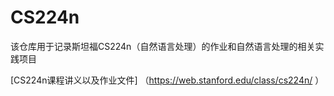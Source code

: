 # CS224n
该仓库用于记录斯坦福CS224n（自然语言处理）的作业和自然语言处理的相关实践项目

[CS224n课程讲义以及作业文件] （https://web.stanford.edu/class/cs224n/ ）

